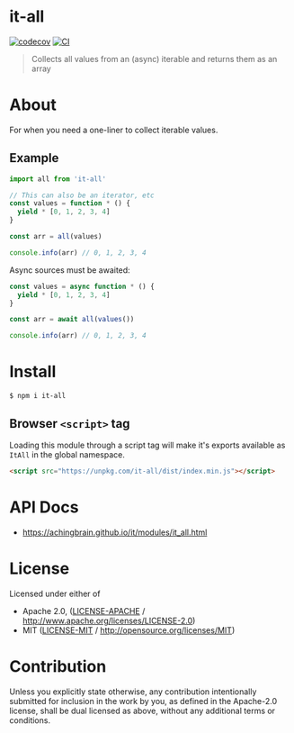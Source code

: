# it-all

[![codecov](https://img.shields.io/codecov/c/github/achingbrain/it.svg?style=flat-square)](https://codecov.io/gh/achingbrain/it)
[![CI](https://img.shields.io/github/actions/workflow/status/achingbrain/it/js-test-and-release.yml?branch=main\&style=flat-square)](https://github.com/achingbrain/it/actions/workflows/js-test-and-release.yml?query=branch%3Amain)

> Collects all values from an (async) iterable and returns them as an array

# About

For when you need a one-liner to collect iterable values.

## Example

```javascript
import all from 'it-all'

// This can also be an iterator, etc
const values = function * () {
  yield * [0, 1, 2, 3, 4]
}

const arr = all(values)

console.info(arr) // 0, 1, 2, 3, 4
```

Async sources must be awaited:

```javascript
const values = async function * () {
  yield * [0, 1, 2, 3, 4]
}

const arr = await all(values())

console.info(arr) // 0, 1, 2, 3, 4
```

# Install

```console
$ npm i it-all
```

## Browser `<script>` tag

Loading this module through a script tag will make it's exports available as `ItAll` in the global namespace.

```html
<script src="https://unpkg.com/it-all/dist/index.min.js"></script>
```

# API Docs

- <https://achingbrain.github.io/it/modules/it_all.html>

# License

Licensed under either of

- Apache 2.0, ([LICENSE-APACHE](LICENSE-APACHE) / <http://www.apache.org/licenses/LICENSE-2.0>)
- MIT ([LICENSE-MIT](LICENSE-MIT) / <http://opensource.org/licenses/MIT>)

# Contribution

Unless you explicitly state otherwise, any contribution intentionally submitted for inclusion in the work by you, as defined in the Apache-2.0 license, shall be dual licensed as above, without any additional terms or conditions.
